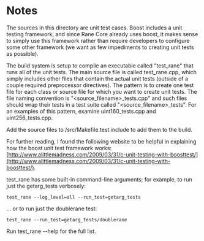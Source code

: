 # Notes
The sources in this directory are unit test cases.  Boost includes a
unit testing framework, and since Rane Core already uses boost, it makes
sense to simply use this framework rather than require developers to
configure some other framework (we want as few impediments to creating
unit tests as possible).

The build system is setup to compile an executable called "test_rane"
that runs all of the unit tests.  The main source file is called
test_rane.cpp, which simply includes other files that contain the
actual unit tests (outside of a couple required preprocessor
directives).  The pattern is to create one test file for each class or
source file for which you want to create unit tests.  The file naming
convention is "<source_filename>_tests.cpp" and such files should wrap
their tests in a test suite called "<source_filename>_tests".  For an
examples of this pattern, examine uint160_tests.cpp and
uint256_tests.cpp.

Add the source files to /src/Makefile.test.include to add them to the build.

For further reading, I found the following website to be helpful in
explaining how the boost unit test framework works:
[http://www.alittlemadness.com/2009/03/31/c-unit-testing-with-boosttest/](http://www.alittlemadness.com/2009/03/31/c-unit-testing-with-boosttest/).

test_rane has some built-in command-line arguments; for
example, to run just the getarg_tests verbosely:

    test_rane --log_level=all --run_test=getarg_tests

... or to run just the doublerane test:

    test_rane --run_test=getarg_tests/doublerane

Run  test_rane --help   for the full list.

